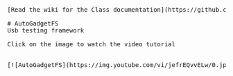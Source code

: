 <pre>
[Read the wiki for the Class documentation](https://github.com/IOActive/AutoGadgetFS/wiki)

# AutoGadgetFS
Usb testing framework

Click on the image to watch the video tutorial</br>

[![AutoGadgetFS](https://img.youtube.com/vi/jefrEQvvELw/0.jpg)](https://www.youtube.com/watch?v=jefrEQvvELw)
</pre>
